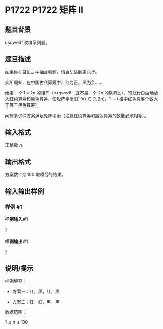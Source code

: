 # P1722 P1722 矩阵 II

## 题目背景

usqwedf 改编系列题。


## 题目描述


如果你在百忙之中抽空看题，请自动跳到第六行。

众所周知，在中国古代算筹中，红为正，黑为负……

给定一个 $1\times 2n$ 的矩阵（usqwedf：这不是一个 $2n$ 的队列么），现让你自由地放入红色算筹和黑色算筹，使矩阵平衡[即 $\forall i \in[1, 2n]$，$1\sim i$ 格中红色算筹个数大于等于黑色算筹]。

问有多少种方案满足矩阵平衡（注意红色算筹和黑色算筹的数量必须相等）。

## 输入格式

正整数 $n$。

## 输出格式

方案数 $t$ 对 $100$ 取模后的结果。

## 输入输出样例

### 样例 #1

#### 样例输入 #1

```
2
```

#### 样例输出 #1

```
2
```

## 说明/提示

样例解释： 

- 方案一：红，黑，红，黑

- 方案二：红，红，黑，黑

数据范围：

$1\le n\le 100$
